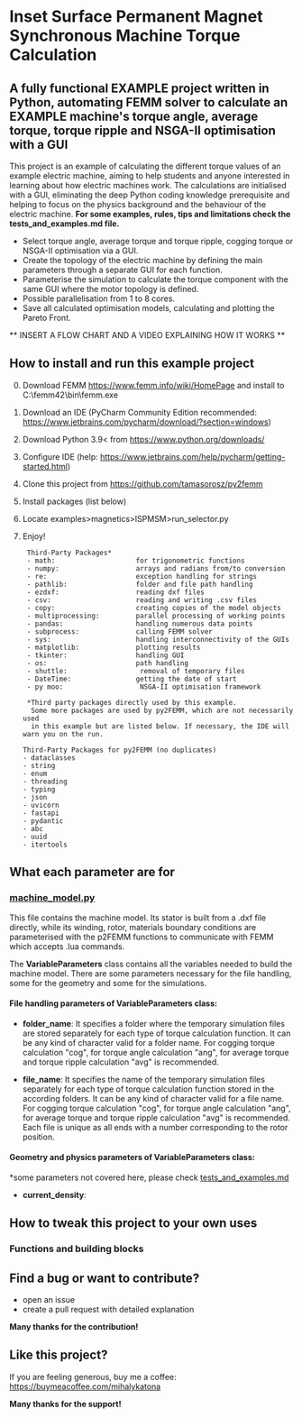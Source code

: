 # Inset Surface Permanent Magnet Synchronous Machine Torque Calculation

## A fully functional EXAMPLE project written in Python, automating FEMM solver to calculate an EXAMPLE machine's torque angle, average torque, torque ripple and NSGA-II optimisation with a GUI

This project is an example of calculating the different torque values of an example electric machine, aiming to help
students and anyone interested in learning about how electric machines work. The calculations are initialised
with a GUI, eliminating the deep Python coding knowledge prerequisite and helping to focus on the physics background and the 
behaviour of the electric machine. **For some examples, rules, tips and limitations check the tests_and_examples.md file.**

* Select torque angle, average torque and torque ripple, cogging torque or NSGA-II optimisation via a GUI.
* Create the topology of the electric machine by defining the main parameters through a separate GUI for each function.
* Parameterise the simulation to calculate the torque component with the same GUI where the motor topology is defined.
* Possible parallelisation from 1 to 8 cores.
* Save all calculated optimisation models, calculating and plotting the Pareto Front.

** INSERT A FLOW CHART AND A VIDEO EXPLAINING HOW IT WORKS **

## How to install and run this example project

0. Download FEMM https://www.femm.info/wiki/HomePage and install to C:\femm42\bin\femm.exe
1. Download an IDE (PyCharm Community Edition recommended: https://www.jetbrains.com/pycharm/download/?section=windows)
2. Download Python 3.9< from https://www.python.org/downloads/
3. Configure IDE (help: https://www.jetbrains.com/help/pycharm/getting-started.html)
4. Clone this project from https://github.com/tamasorosz/py2femm
5. Install packages (list below)
6. Locate examples>magnetics>ISPMSM>run_selector.py
7. Enjoy!

        Third-Party Packages*
        - math:                    for trigonometric functions
        - numpy:                   arrays and radians from/to conversion
        - re:                      exception handling for strings
        - pathlib:                 folder and file path handling
        - ezdxf:                   reading dxf files
        - csv:                     reading and writing .csv files
        - copy:                    creating copies of the model objects
        - multiprocessing:         parallel processing of working points
        - pandas:                  handling numerous data points
        - subprocess:              calling FEMM solver
        - sys:                     handling interconnectivity of the GUIs
        - matplotlib:              plotting results
        - tkinter:                 handling GUI
        - os:                      path handling
        - shuttle:                  removal of temporary files
        - DateTime:                getting the date of start
        - py moo:                   NSGA-II optimisation framework
        
        *Third party packages directly used by this example.
         Some more packages are used by py2FEMM, which are not necessarily used
         in this example but are listed below. If necessary, the IDE will warn you on the run.

       Third-Party Packages for py2FEMM (no duplicates)
       - dataclasses
       - string
       - enum
       - threading
       - typing
       - json
       - uvicorn
       - fastapi
       - pydantic
       - abc
       - uuid
       - itertools

## What each parameter are for

### [machine_model.py](../machine_model.py)

This file contains the machine model. Its stator is built from a .dxf file directly, while its winding, rotor, materials
boundary conditions are parameterised with the p2FEMM functions to communicate with FEMM which accepts .lua commands.

The **VariableParameters** class contains all the variables needed to build the machine model. There are some parameters
necessary for the file handling, some for the geometry and some for the simulations.

#### File handling parameters of VariableParameters class:

* **folder_name**: It specifies a folder where the temporary simulation files are stored separately for each type of
torque calculation function. It can be any kind of character valid for a folder name. For cogging torque
calculation "cog", for torque angle calculation "ang", for average torque and torque ripple calculation "avg" is
recommended.


* **file_name**: It specifies the name of the temporary simulation files separately for each type of
torque calculation function stored in the according folders. It can be any kind of character valid for a file
name. For cogging torque calculation "cog", for torque angle calculation "ang", for average torque and torque ripple
calculation "avg" is recommended. Each file is unique as all ends with a number corresponding to the rotor position.

#### Geometry and physics parameters of VariableParameters class:
\*some parameters not covered here, please check [tests_and_examples.md](tests_and_examples.md)

* **current_density**: 

## How to tweak this project to your own uses

### Functions and building blocks 

## Find a bug or want to contribute?
- open an issue
- create a pull request with detailed explanation

**Many thanks for the contribution!**

## Like this project?
If you are feeling generous, buy me a coffee: https://buymeacoffee.com/mihalykatona

**Many thanks for the support!**